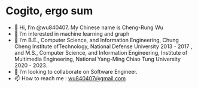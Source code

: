 # **Cogito, ergo sum**
- 👋 Hi, I’m @wu840407. My Chinese name is Cheng-Rung Wu
- 👀 I’m interested in machine learning and graph
- 🌱 I’m B.E., Computer Science, and Information Engineering, Chung Cheng Institute ofTechnology, National Defense University 2013 - 2017
      , and M.S., Computer Science, and Information Engineering, Institute of Multimedia Engineering, National Yang-Ming Chiao Tung University 2020 - 2023.
- 💞️ I’m looking to collaborate on Software Engineer.
- 📫 How to reach me : wu840407@gmail.com

<!---
wu840407/wu840407 is a ✨ special ✨ repository because its `README.md` (this file) appears on your GitHub profile.
You can click the Preview link to take a look at your changes.
--->
